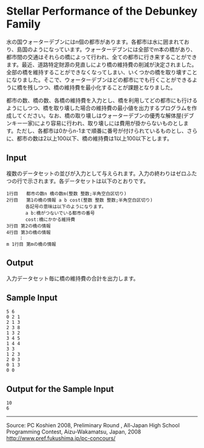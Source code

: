 # Stellar Performance of the Debunkey Family

水の国ウォーターデブンにはn個の都市があります。各都市は水に囲まれており、島国のようになっています。ウォーターデブンには全部でm本の橋があり、都市間の交通はそれらの橋によって行われ、全ての都市に行き来することができます。最近、道路特定財源の見直しにより橋の維持費の削減が決定されました。全部の橋を維持することができなくなってしまい、いくつかの橋を取り壊すことになりました。そこで、ウォーターデブンはどの都市にでも行くことができるように橋を残しつつ、橋の維持費を最小化することが課題となりました。

都市の数、橋の数、各橋の維持費を入力とし、橋を利用してどの都市にも行けるようにしつつ、橋を取り壊した場合の維持費の最小値を出力するプログラムを作成してください。なお、橋の取り壊しはウォーターデブンの優秀な解体屋(デブンキー一家)により容易に行われ、取り壊しには費用が掛からないものとします。ただし、各都市は0からn-1まで順番に番号が付けられているものとし、さらに、都市の数は2以上100以下、橋の維持費は1以上100以下とします。

## Input

複数のデータセットの並びが入力として与えられます。入力の終わりはゼロふたつの行で示されます。各データセットは以下のとおりです。

    1行目   都市の数n 橋の数m(整数 整数;半角空白区切り)
    2行目   第1の橋の情報 a b cost(整数 整数 整数;半角空白区切り)
           各記号の意味は以下のようになります。
           a b:橋がつないでいる都市の番号
           cost:橋にかかる維持費
    3行目 第2の橋の情報
    4行目 第3の橋の情報
         :
    m 1行目 第mの橋の情報

## Output

入力データセット毎に橋の維持費の合計を出力します。

## Sample Input

    5 6
    0 2 1
    2 1 3
    2 3 8
    1 3 2
    3 4 5
    1 4 4
    3 3
    1 2 3
    2 0 3
    0 1 3
    0 0

## Output for the Sample Input

    10
    6

* * *

Source: PC Koshien 2008, Preliminary Round , All-Japan High School Programming Contest, Aizu-Wakamatsu, Japan, 2008   
<http://www.pref.fukushima.jp/pc-concours/>
